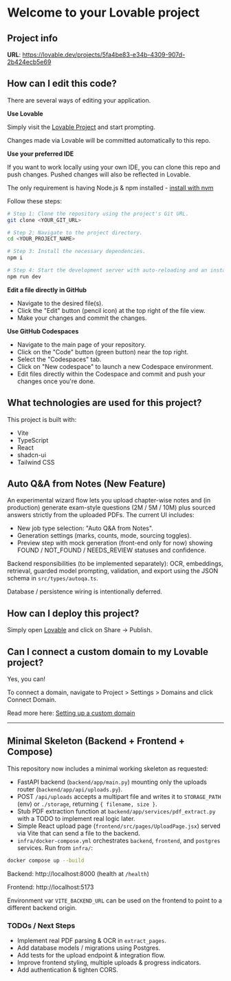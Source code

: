 # Welcome to your Lovable project

## Project info

**URL**: https://lovable.dev/projects/5fa4be83-e34b-4309-907d-2b424ecb5e69

## How can I edit this code?

There are several ways of editing your application.

**Use Lovable**

Simply visit the [Lovable Project](https://lovable.dev/projects/5fa4be83-e34b-4309-907d-2b424ecb5e69) and start prompting.

Changes made via Lovable will be committed automatically to this repo.

**Use your preferred IDE**

If you want to work locally using your own IDE, you can clone this repo and push changes. Pushed changes will also be reflected in Lovable.

The only requirement is having Node.js & npm installed - [install with nvm](https://github.com/nvm-sh/nvm#installing-and-updating)

Follow these steps:

```sh
# Step 1: Clone the repository using the project's Git URL.
git clone <YOUR_GIT_URL>

# Step 2: Navigate to the project directory.
cd <YOUR_PROJECT_NAME>

# Step 3: Install the necessary dependencies.
npm i

# Step 4: Start the development server with auto-reloading and an instant preview.
npm run dev
```

**Edit a file directly in GitHub**

- Navigate to the desired file(s).
- Click the "Edit" button (pencil icon) at the top right of the file view.
- Make your changes and commit the changes.

**Use GitHub Codespaces**

- Navigate to the main page of your repository.
- Click on the "Code" button (green button) near the top right.
- Select the "Codespaces" tab.
- Click on "New codespace" to launch a new Codespace environment.
- Edit files directly within the Codespace and commit and push your changes once you're done.

## What technologies are used for this project?

This project is built with:

- Vite
- TypeScript
- React
- shadcn-ui
- Tailwind CSS

## Auto Q&A from Notes (New Feature)

An experimental wizard flow lets you upload chapter-wise notes and (in production) generate exam-style questions (2M / 5M / 10M) plus sourced answers strictly from the uploaded PDFs. The current UI includes:

- New job type selection: "Auto Q&A from Notes".
- Generation settings (marks, counts, mode, sourcing toggles).
- Preview step with mock generation (front-end only for now) showing FOUND / NOT_FOUND / NEEDS_REVIEW statuses and confidence.

Backend responsibilities (to be implemented separately): OCR, embeddings, retrieval, guarded model prompting, validation, and export using the JSON schema in `src/types/autoqa.ts`.

Database / persistence wiring is intentionally deferred.

## How can I deploy this project?

Simply open [Lovable](https://lovable.dev/projects/5fa4be83-e34b-4309-907d-2b424ecb5e69) and click on Share -> Publish.

## Can I connect a custom domain to my Lovable project?

Yes, you can!

To connect a domain, navigate to Project > Settings > Domains and click Connect Domain.

Read more here: [Setting up a custom domain](https://docs.lovable.dev/tips-tricks/custom-domain#step-by-step-guide)

---

## Minimal Skeleton (Backend + Frontend + Compose)

This repository now includes a minimal working skeleton as requested:

- FastAPI backend (`backend/app/main.py`) mounting only the uploads router (`backend/app/api/uploads.py`).
- POST `/api/uploads` accepts a multipart file and writes it to `STORAGE_PATH` (env) or `./storage`, returning `{ filename, size }`.
- Stub PDF extraction function at `backend/app/services/pdf_extract.py` with a TODO to implement real logic later.
- Simple React upload page (`frontend/src/pages/UploadPage.jsx`) served via Vite that can send a file to the backend.
- `infra/docker-compose.yml` orchestrates `backend`, `frontend`, and `postgres` services. Run from `infra/`:

```sh
docker compose up --build
```

Backend: http://localhost:8000 (health at `/health`)

Frontend: http://localhost:5173

Environment var `VITE_BACKEND_URL` can be used on the frontend to point to a different backend origin.

### TODOs / Next Steps
- Implement real PDF parsing & OCR in `extract_pages`.
- Add database models / migrations using Postgres.
- Add tests for the upload endpoint & integration flow.
- Improve frontend styling, multiple uploads & progress indicators.
- Add authentication & tighten CORS.
